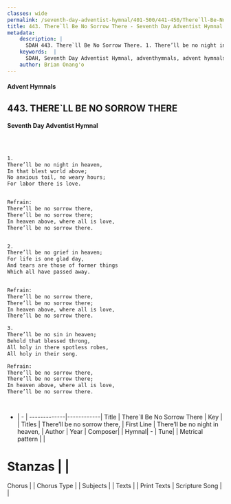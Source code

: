 ```yaml
---
classes: wide
permalink: /seventh-day-adventist-hymnal/401-500/441-450/There`ll-Be-No-Sorrow-There/
title: 443. There`ll Be No Sorrow There - Seventh Day Adventist Hymnal
metadata:
    description: |
      SDAH 443. There`ll Be No Sorrow There. 1. There’ll be no night in heaven, In that blest world above; No anxious toil, no weary hours; For labor there is love. 
    keywords:  |
      SDAH, Seventh Day Adventist Hymnal, adventhymnals, advent hymnals, There`ll Be No Sorrow There, There’ll be no night in heaven, ,There’ll be no sorrow there,
    author: Brian Onang'o
---
```


#### Advent Hymnals
## 443. THERE`LL BE NO SORROW THERE
#### Seventh Day Adventist Hymnal

```txt



1.
There’ll be no night in heaven,
In that blest world above;
No anxious toil, no weary hours;
For labor there is love.


Refrain:
There’ll be no sorrow there,
There’ll be no sorrow there;
In heaven above, where all is love,
There’ll be no sorrow there.


2.
There’ll be no grief in heaven;
For life is one glad day,
And tears are those of former things
Which all have passed away.


Refrain:
There’ll be no sorrow there,
There’ll be no sorrow there;
In heaven above, where all is love,
There’ll be no sorrow there.

3.
There’ll be no sin in heaven;
Behold that blessed throng,
All holy in there spotless robes,
All holy in their song.

Refrain:
There’ll be no sorrow there,
There’ll be no sorrow there;
In heaven above, where all is love,
There’ll be no sorrow there.




```

- |   -  |
-------------|------------|
Title | There`ll Be No Sorrow There |
Key |  |
Titles | There’ll be no sorrow there, |
First Line | There’ll be no night in heaven, |
Author | 
Year | 
Composer|  |
Hymnal|  - |
Tune|  |
Metrical pattern | |
# Stanzas |  |
Chorus |  |
Chorus Type |  |
Subjects |  |
Texts |  |
Print Texts | 
Scripture Song |  |
  
